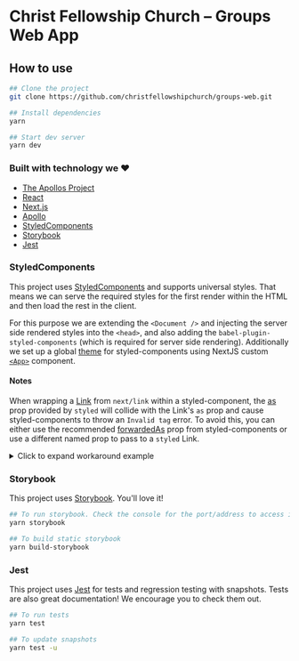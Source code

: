 # Christ Fellowship Church – Groups Web App

## How to use

```bash
## Clone the project
git clone https://github.com/christfellowshipchurch/groups-web.git

## Install dependencies
yarn

## Start dev server
yarn dev
```

### Built with technology we ❤️

- [The Apollos Project]("https://apollos.app")
- [React]("https://reactjs.org/")
- [Next.js]("https://nextjs.org/")
- [Apollo]("https://www.apollographql.com/")
- [StyledComponents]("#StyledComponents")
- [Storybook]("#Storybook")
- [Jest]("#Jest")

### StyledComponents

This project uses [StyledComponents](https://github.com/styled-components/styled-components) and supports universal styles. That means we can serve the required styles for the first render within the HTML and then load the rest in the client.

For this purpose we are extending the `<Document />` and injecting the server side rendered styles into the `<head>`, and also adding the `babel-plugin-styled-components` (which is required for server side rendering). Additionally we set up a global [theme](https://www.styled-components.com/docs/advanced#theming) for styled-components using NextJS custom [`<App>`](https://nextjs.org/docs/advanced-features/custom-app) component.

#### Notes

When wrapping a [Link](https://nextjs.org/docs/api-reference/next/link) from `next/link` within a styled-component, the [as](https://styled-components.com/docs/api#as-polymorphic-prop) prop provided by `styled` will collide with the Link's `as` prop and cause styled-components to throw an `Invalid tag` error. To avoid this, you can either use the recommended [forwardedAs](https://styled-components.com/docs/api#forwardedas-prop) prop from styled-components or use a different named prop to pass to a `styled` Link.

<details>
<summary>Click to expand workaround example</summary>
<br />

**src/components/StyledLink.js**

```javascript
import Link from "next/link";
import styled from "styled-components";

const StyledLink = ({ as, children, className, href }) => (
  <Link href={href} as={as} passHref>
    <a className={className}>{children}</a>
  </Link>
);

export default styled(StyledLink)`
  color: #0075e0;
  text-decoration: none;
  transition: all 0.2s ease-in-out;

  &:hover {
    color: #40a9ff;
  }

  &:focus {
    color: #40a9ff;
    outline: none;
    border: 0;
  }
`;
```

**src/pages/index.js**

```javascript
import StyledLink from "../components/StyledLink";

export default () => (
  <StyledLink href="/post/[pid]" forwardedAs="/post/abc">
    First post
  </StyledLink>
);
```

</details>

### Storybook

This project uses [Storybook]("https://storybook.js.org/"). You'll love it!

```bash
## To run storybook. Check the console for the port/address to access it.
yarn storybook

## To build static storybook
yarn build-storybook
```

### Jest

This project uses [Jest]("https://jestjs.io/") for tests and regression testing with snapshots. Tests are also great documentation! We encourage you to check them out.

```bash
## To run tests
yarn test

## To update snapshots
yarn test -u
```
